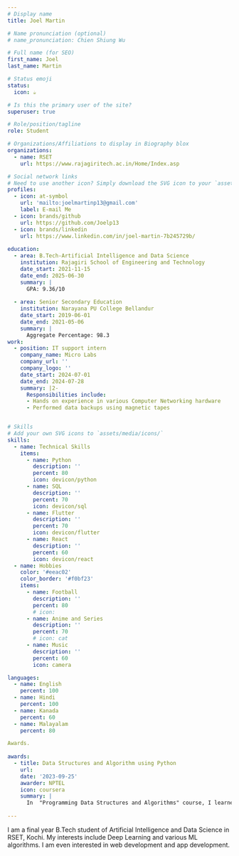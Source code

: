 ```yaml
---
# Display name
title: Joel Martin

# Name pronunciation (optional)
# name_pronunciation: Chien Shiung Wu

# Full name (for SEO)
first_name: Joel
last_name: Martin

# Status emoji
status:
  icon: ☕️

# Is this the primary user of the site?
superuser: true

# Role/position/tagline
role: Student

# Organizations/Affiliations to display in Biography blox
organizations:
  - name: RSET
    url: https://www.rajagiritech.ac.in/Home/Index.asp

# Social network links
# Need to use another icon? Simply download the SVG icon to your `assets/media/icons/` folder.
profiles:
  - icon: at-symbol
    url: 'mailto:joelmartinp13@gmail.com'
    label: E-mail Me  
  - icon: brands/github
    url: https://github.com/Joelp13
  - icon: brands/linkedin
    url: https://www.linkedin.com/in/joel-martin-7b245729b/
  
education:
  - area: B.Tech-Artificial Intelligence and Data Science
    institution: Rajagiri School of Engineering and Technology
    date_start: 2021-11-15
    date_end: 2025-06-30
    summary: |
      GPA: 9.36/10
    
  - area: Senior Secondary Education
    institution: Narayana PU College Bellandur
    date_start: 2019-06-01
    date_end: 2021-05-06
    summary: |
      Aggregate Percentage: 98.3      
work:
  - position: IT support intern
    company_name: Micro Labs
    company_url: ''
    company_logo: ''
    date_start: 2024-07-01
    date_end: 2024-07-28
    summary: |2-
      Responsibilities include:
      - Hands on experience in various Computer Networking hardware
      - Performed data backups using magnetic tapes


# Skills
# Add your own SVG icons to `assets/media/icons/`
skills:
  - name: Technical Skills
    items:
      - name: Python
        description: ''
        percent: 80
        icon: devicon/python
      - name: SQL
        description: ''
        percent: 70
        icon: devicon/sql
      - name: Flutter
        description: ''
        percent: 70
        icon: devicon/flutter
      - name: React
        description: ''
        percent: 60
        icon: devicon/react
  - name: Hobbies
    color: '#eeac02'
    color_border: '#f0bf23'
    items:
      - name: Football
        description: ''
        percent: 80
        # icon: 
      - name: Anime and Series
        description: ''
        percent: 70
        # icon: cat
      - name: Music
        description: ''
        percent: 60
        icon: camera

languages:
  - name: English
    percent: 100
  - name: Hindi
    percent: 100
  - name: Kanada
    percent: 60
  - name: Malayalam
    percent: 80

Awards.
  
awards:
  - title: Data Structures and Algorithm using Python
    url:
    date: '2023-09-25'
    awarder: NPTEL
    icon: coursera
    summary: |
      In  "Programming Data Structures and Algorithms" course, I learned how to efficiently store, manipulate, and retrieve data using various data structures such as arrays, linked lists, trees, and hash tables. The course covered algorithm design, focusing on sorting, searching, and optimization techniques, while teaching how to analyze time and space complexity using Big-O notation. Key topics include recursion, dynamic programming, and graph algorithms for solving real-world problems like shortest paths and network optimization. These skills lay a strong foundation for writing efficient code and tackling complex computational challenges.
 
---
```


I am a final year B.Tech student of Artificial Intelligence and Data Science in RSET, Kochi. My interests include Deep Learning and various ML algorithms. I am even interested in web development and app development.
